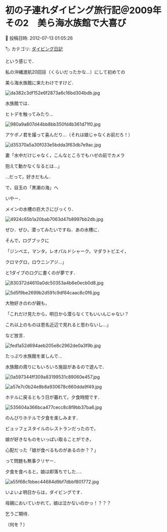 # 初の子連れダイビング旅行記＠2009年　その2　美ら海水族館で大喜び

📅 投稿日時: 2012-07-13 01:05:26

🏷️ カテゴリ: [ダイビング日記](ce3a7a8d424d112fce83ee85c81a0e344.md)

という感じで．


私の沖縄渡航20回目（くらいだったかな…）にして初めての


美ら海水族館に来たわけですけど．




![da382c3df152e6f2873a6c16bd304bdb.jpg](images/da382c3df152e6f2873a6c16bd304bdb.jpg)







水族館では．


ヒトデを触ってみたり…




![980a9a807d44bb8bb350fd4b361d71f0.jpg](images/980a9a807d44bb8bb350fd4b361d71f0.jpg)







アケボノ君を撮って喜んだり…（それは娘じゃなくお前だろ！）




![d35370a5a30f033e5bdda3f63db7e9ac.jpg](images/d35370a5a30f033e5bdda3f63db7e9ac.jpg)




妻「水中だけじゃなく，こんなところでもハゼの前でカメラ


抱えて動かなくなるとは…」


…だって，好きだもん．





で，目玉の「黒潮の海」へ


いやー．


メインの水槽の巨大さにびっくり．




![4924c65b1a20bab7063d47b8997bb2db.jpg](images/4924c65b1a20bab7063d47b8997bb2db.jpg)







ぜひ．ぜひ，潜ってみたいですね．あの水槽に．


そんで，ログブックに


「ジンベエ，マンタ，レオパルドシャーク，マダラトビエイ，


クロマグロ，ロウニンアジ…」


と1ダイブのログに書くのが夢です．




![830372d4610a0dc50353a4b6e0ecb0d8.jpg](images/830372d4610a0dc50353a4b6e0ecb0d8.jpg)









![5d5f9be2699b2d591c9df84caac8c0f6.jpg](images/5d5f9be2699b2d591c9df84caac8c0f6.jpg)







大物好きのわが親も，


「これだけ見たから，明日から潜らなくてもいいんじゃない？


これ以上のものは恩名近辺で見れると思わないし…」


など放言．




![fed1a52d694aeb205e8c2962de0a3f9b.jpg](images/fed1a52d694aeb205e8c2962de0a3f9b.jpg)







たっぷり水族館を楽しんで…


水族館の周りにもいろいろ施設があるので遊んで．




![0a597344ff309a83199531c89060e457.jpg](images/0a597344ff309a83199531c89060e457.jpg)









![a57e7c0b24e8b8a930678c660dda9f49.jpg](images/a57e7c0b24e8b8a930678c660dda9f49.jpg)







ホテルに戻るともう日が暮れて，夕食時間です．




![535604a366bca477cecc8c8f9bb37ba6.jpg](images/535604a366bca477cecc8c8f9bb37ba6.jpg)




のんびりホテルで夕食を楽しみます．


ビュッフェスタイルのレストランだったので，


娘が好きなものをいっぱい取ることができ，


心配だった「娘が食べるものがあるのか？？」


って問題も無事クリヤー．





夕食を食べると，娘は即落ちでした…．




![a55f68c1bbec44684d9bf7dbbf801772.jpg](images/a55f68c1bbec44684d9bf7dbbf801772.jpg)







いよいよ明日からは，ダイビングです．


母親においていかれて，娘は泣かないのかっ！？？？





乞うご期待．


（何を？）

